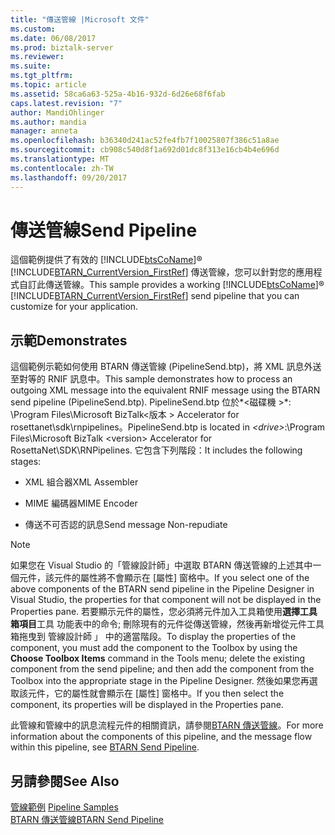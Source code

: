 ```yaml
---
title: "傳送管線 |Microsoft 文件"
ms.custom: 
ms.date: 06/08/2017
ms.prod: biztalk-server
ms.reviewer: 
ms.suite: 
ms.tgt_pltfrm: 
ms.topic: article
ms.assetid: 58ca6a63-525a-4b16-932d-6d26e68f6fab
caps.latest.revision: "7"
author: MandiOhlinger
ms.author: mandia
manager: anneta
ms.openlocfilehash: b36340d241ac52fe4fb7f10025807f386c51a8ae
ms.sourcegitcommit: cb908c540d8f1a692d01dc8f313e16cb4b4e696d
ms.translationtype: MT
ms.contentlocale: zh-TW
ms.lasthandoff: 09/20/2017
---
```

# <a name="send-pipeline"></a><span data-ttu-id="b7fcd-102">傳送管線</span><span class="sxs-lookup"><span data-stu-id="b7fcd-102">Send Pipeline</span></span>
<span data-ttu-id="b7fcd-103">這個範例提供了有效的 [!INCLUDE[btsCoName](../../includes/btsconame-md.md)]® [!INCLUDE[BTARN_CurrentVersion_FirstRef](../../includes/btarn-currentversion-firstref-md.md)] 傳送管線，您可以針對您的應用程式自訂此傳送管線。</span><span class="sxs-lookup"><span data-stu-id="b7fcd-103">This sample provides a working [!INCLUDE[btsCoName](../../includes/btsconame-md.md)]® [!INCLUDE[BTARN_CurrentVersion_FirstRef](../../includes/btarn-currentversion-firstref-md.md)] send pipeline that you can customize for your application.</span></span>  
  
## <a name="demonstrates"></a><span data-ttu-id="b7fcd-104">示範</span><span class="sxs-lookup"><span data-stu-id="b7fcd-104">Demonstrates</span></span>  
 <span data-ttu-id="b7fcd-105">這個範例示範如何使用 BTARN 傳送管線 (PipelineSend.btp)，將 XML 訊息外送至對等的 RNIF 訊息中。</span><span class="sxs-lookup"><span data-stu-id="b7fcd-105">This sample demonstrates how to process an outgoing XML message into the equivalent RNIF message using the BTARN send pipeline (PipelineSend.btp).</span></span> <span data-ttu-id="b7fcd-106">PipelineSend.btp 位於*\<磁碟機 >*: \Program Files\Microsoft BizTalk\<版本 > Accelerator for rosettanet\sdk\rnpipelines。</span><span class="sxs-lookup"><span data-stu-id="b7fcd-106">PipelineSend.btp is located in *\<drive>*:\Program Files\Microsoft BizTalk \<version> Accelerator for RosettaNet\SDK\RNPipelines.</span></span> <span data-ttu-id="b7fcd-107">它包含下列階段：</span><span class="sxs-lookup"><span data-stu-id="b7fcd-107">It includes the following stages:</span></span>  
  
-   <span data-ttu-id="b7fcd-108">XML 組合器</span><span class="sxs-lookup"><span data-stu-id="b7fcd-108">XML Assembler</span></span>  
  
-   <span data-ttu-id="b7fcd-109">MIME 編碼器</span><span class="sxs-lookup"><span data-stu-id="b7fcd-109">MIME Encoder</span></span>  
  
-   <span data-ttu-id="b7fcd-110">傳送不可否認的訊息</span><span class="sxs-lookup"><span data-stu-id="b7fcd-110">Send message Non-repudiate</span></span>  
  
> [!NOTE]
>  <span data-ttu-id="b7fcd-111">如果您在 Visual Studio 的「管線設計師」中選取 BTARN 傳送管線的上述其中一個元件，該元件的屬性將不會顯示在 [屬性] 窗格中。</span><span class="sxs-lookup"><span data-stu-id="b7fcd-111">If you select one of the above components of the BTARN send pipeline in the Pipeline Designer in Visual Studio, the properties for that component will not be displayed in the Properties pane.</span></span> <span data-ttu-id="b7fcd-112">若要顯示元件的屬性，您必須將元件加入工具箱使用**選擇工具箱項目**工具 功能表中的命令; 刪除現有的元件從傳送管線，然後再新增從元件工具箱拖曳到 管線設計師 」 中的適當階段。</span><span class="sxs-lookup"><span data-stu-id="b7fcd-112">To display the properties of the component, you must add the component to the Toolbox by using the **Choose Toolbox Items** command in the Tools menu; delete the existing component from the send pipeline; and then add the component from the Toolbox into the appropriate stage in the Pipeline Designer.</span></span> <span data-ttu-id="b7fcd-113">然後如果您再選取該元件，它的屬性就會顯示在 [屬性] 窗格中。</span><span class="sxs-lookup"><span data-stu-id="b7fcd-113">If you then select the component, its properties will be displayed in the Properties pane.</span></span>  
  
 <span data-ttu-id="b7fcd-114">此管線和管線中的訊息流程元件的相關資訊，請參閱[BTARN 傳送管線](../../adapters-and-accelerators/accelerator-rosettanet/btarn-send-pipeline.md)。</span><span class="sxs-lookup"><span data-stu-id="b7fcd-114">For more information about the components of this pipeline, and the message flow within this pipeline, see [BTARN Send Pipeline](../../adapters-and-accelerators/accelerator-rosettanet/btarn-send-pipeline.md).</span></span>  
  
## <a name="see-also"></a><span data-ttu-id="b7fcd-115">另請參閱</span><span class="sxs-lookup"><span data-stu-id="b7fcd-115">See Also</span></span>  
 <span data-ttu-id="b7fcd-116">[管線範例](../../adapters-and-accelerators/accelerator-rosettanet/pipeline-samples.md) </span><span class="sxs-lookup"><span data-stu-id="b7fcd-116">[Pipeline Samples](../../adapters-and-accelerators/accelerator-rosettanet/pipeline-samples.md) </span></span>  
 [<span data-ttu-id="b7fcd-117">BTARN 傳送管線</span><span class="sxs-lookup"><span data-stu-id="b7fcd-117">BTARN Send Pipeline</span></span>](../../adapters-and-accelerators/accelerator-rosettanet/btarn-send-pipeline.md)